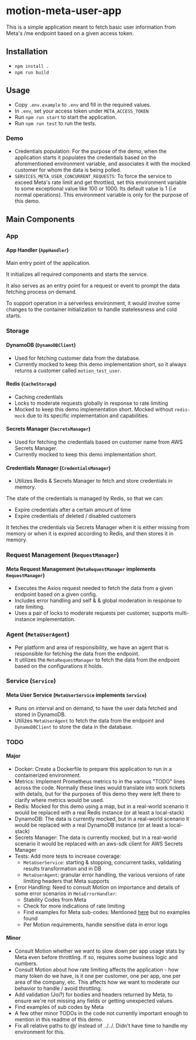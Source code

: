 # motion-meta-user-app

This is a simple application meant to fetch basic user information from Meta's /me endpoint based on a given access token.

## Installation

- `npm install .`
- `npm run build`

## Usage
- Copy `.env.example` to `.env` and fill in the required values.
- In `.env`, set your access token under `META_ACCESS_TOKEN`
- Run `npm run start` to start the application.
- Run `npm run test` to run the tests.

### Demo
- Credentials population: For the purpose of the demo, when the application starts it populates the credentials based on the aforementioned environment variable, and associates it with the mocked customer for whom the data is being polled.
- `SERVICES_META_USER_CONCURRENT_REQUESTS`: To force the service to exceed Meta's rate limit and get throttled, set this environment variable to some exceptional value like 100 or 1000. Its default value is 1 (i.e normal operations). This environment variable is only for the purpose of this demo.


## Main Components
### App
#### App Handler (`AppHandler`)
Main entry point of the application.

It initializes all required components and starts the service.

It also serves as an entry point for a request or event to prompt the data fetching process on demand.

To support operation in a serverless environment, it would involve some changes to the container initialization to handle statelessness and cold starts.

### Storage
#### DynamoDB (`DynamoDBClient`)
- Used for fetching customer data from the database.
- Currently mocked to keep this demo implementation short, so it always returns a customer called `motion_test_user`.

#### Redis (`CacheStorage`)
- Caching credentials
- Locks to moderate requests globally in response to rate limiting
- Mocked to keep this demo implementation short. Mocked without `redis-mock` due to its specific implementation and capabilities.

#### Secrets Manager (`SecretsManager`)
- Used for fetching the credentials based on customer name from AWS Secrets Manager.
- Currently mocked to keep this demo implementation short.


#### Credentials Manager (`CredentialsManager`)
- Utilizes Redis & Secrets Manager to fetch and store credentials in memory.

The state of the credentials is managed by Redis, so that we can:
- Expire credentials after a certain amount of time
- Expire credentials of deleted / disabled customers

It fetches the credentials via Secrets Manager when it is either missing from memory or when it is expired according to Redis, and then stores it in memory.

### Request Management (`RequestManager`)
#### Meta Request Management (`MetaRequestManager` implements `RequestManager`)
- Executes the Axios request needed to fetch the data from a given endpoint based on a given config. 
- Includes error handling and self & & global moderation in response to rate limiting. 
- Uses a pair of locks to moderate requests per customer, supports multi-instance implementation.


### Agent (`MetaUserAgent`)
- Per platform and area of responsibility, we have an agent that is responsible for fetching the data from the endpoint. 
- It utilizes the `MetaRequestManager` to fetch the data from the endpoint based on the configurations it holds.


### Service (`Service`)
#### Meta User Service (`MetaUserService` implements `Service`)
- Runs on interval and on demand, to have the user data fetched and stored in DynamoDB. 
- Utilizes `MetaUserAgent` to fetch the data from the endpoint and `DynamoDBClient` to store the data in the database.


### TODO
#### Major
- Docker: Create a Dockerfile to prepare this application to run in a containerized environment.
- Metrics: Implement Prometheus metrics to in the various "TODO" lines across the code. Normally these lines would translate into work tickets with details, but for the purposes of this demo they were left there to clarify where metrics would be used.
- Redis: Mocked for this demo using a map, but in a real-world scenario it would be replaced with a real Redis instance (or at least a local-stack)
- DynamoDB: The data is currently mocked, but in a real-world scenario it would be replaced with a real DynamoDB instance (or at least a local-stack)
- Secrets Manager: The data is currently mocked, but in a real-world scenario it would be replaced with an aws-sdk client for AWS Secrets Manager
- Tests: Add more tests to increase coverage:
  - `MetaUserService`: starting & stopping, concurrent tasks, validating results transformation and in DB
  - `MetaUserAgent`: granular error handling, the various versions of rate limiting headers that Meta supports
- Error Handling: Need to consult Motion on importance and details of some error scenarios in `MetaErrorHandler`:
  - Stability Codes from Meta
  - Check for more indications of rate limiting
  - Find examples for Meta sub-codes: Mentioned [here](https://developers.facebook.com/docs/graph-api/overview/rate-limiting/) but no examples found
  - Per Motion requirements, handle sensitive data in error logs


#### Minor
- Consult Motion whether we want to slow down per app usage stats by Meta even before throttling. If so, requires some business logic and numbers.
- Consult Motion about how rate limiting affects the application - how many token do we have, is it one per customer, one per app, one per area of the company, etc. This affects how we want to moderate our behavior to handle / avoid throttling.
- Add validation (Joi?) for bodies and headers returned by Meta, to ensure we're not missing any fields or getting unexpected values.
- Find examples of sub codes by Meta
- A few other minor TODOs in the code not currently important enough to mention in this readme of this demo.
- Fix all relative paths to @/ instead of ../../. Didn't have time to handle my environment for this.